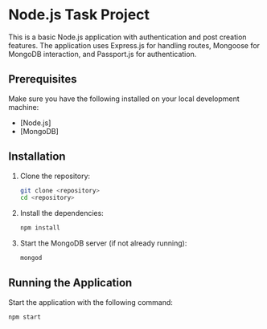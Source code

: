 # Node.js Task Project

This is a basic Node.js application with authentication and post creation features. The application uses Express.js for handling routes, Mongoose for MongoDB interaction, and Passport.js for authentication.

## Prerequisites

Make sure you have the following installed on your local development machine:

- [Node.js]
- [MongoDB]

## Installation

1. Clone the repository:

    ```sh
    git clone <repository>
    cd <repository>
    ```

2. Install the dependencies:

    ```sh
    npm install
    ```

3. Start the MongoDB server (if not already running):

    ```sh
    mongod
    ```

## Running the Application

Start the application with the following command:

```sh
npm start
